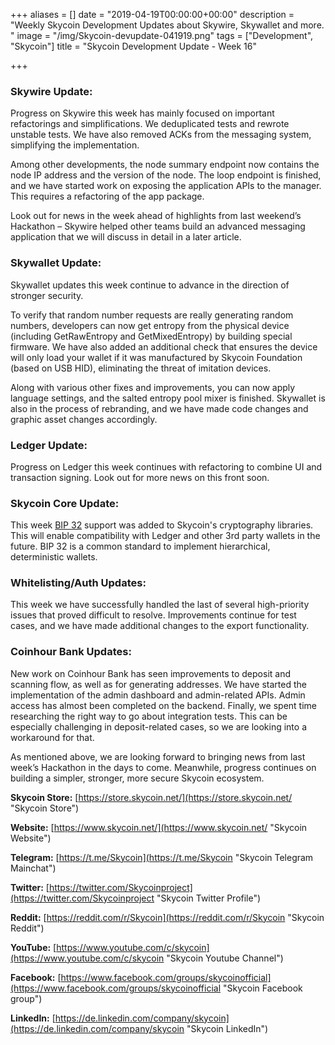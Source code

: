 +++
aliases = []
date = "2019-04-19T00:00:00+00:00"
description = "Weekly Skycoin Development Updates about Skywire, Skywallet and more. "
image = "/img/Skycoin-devupdate-041919.png"
tags = ["Development", "Skycoin"]
title = "Skycoin Development Update - Week 16"

+++
### Skywire Update:

Progress on Skywire this week has mainly focused on important refactorings and simplifications. We deduplicated tests and rewrote unstable tests. We have also removed ACKs from the messaging system, simplifying the implementation.

Among other developments, the node summary endpoint now contains the node IP address and the version of the node. The loop endpoint is finished, and we have started work on exposing the application APIs to the manager. This requires a refactoring of the app package.

Look out for news in the week ahead of highlights from last weekend’s Hackathon – Skywire helped other teams build an advanced messaging application that we will discuss in detail in a later article.

### Skywallet Update:

Skywallet updates this week continue to advance in the direction of stronger security.

To verify that random number requests are really generating random numbers, developers can now get entropy from the physical device (including GetRawEntropy and GetMixedEntropy) by building special firmware. We have also added an additional check that ensures the device will only load your wallet if it was manufactured by Skycoin Foundation (based on USB HID), eliminating the threat of imitation devices.

Along with various other fixes and improvements, you can now apply language settings, and the salted entropy pool mixer is finished. Skywallet is also in the process of rebranding, and we have made code changes and graphic asset changes accordingly.

### Ledger Update:

Progress on Ledger this week continues with refactoring to combine UI and transaction signing. Look out for more news on this front soon.

### Skycoin Core Update:

This week [BIP 32](https://github.com/bitcoin/bips/blob/master/bip-0032.mediawiki "BIP 32 ") support was added to Skycoin's cryptography libraries. This will enable compatibility with Ledger and other 3rd party wallets in the future. BIP 32 is a common standard to implement hierarchical, deterministic wallets.

### Whitelisting/Auth Updates:

This week we have successfully handled the last of several high-priority issues that proved difficult to resolve. Improvements continue for test cases, and we have made additional changes to the export functionality.

### Coinhour Bank Updates:

New work on Coinhour Bank has seen improvements to deposit and scanning flow, as well as for generating addresses. We have started the implementation of the admin dashboard and admin-related APIs. Admin access has almost been completed on the backend. Finally, we spent time researching the right way to go about integration tests. This can be especially challenging in deposit-related cases, so we are looking into a workaround for that.

As mentioned above, we are looking forward to bringing news from last week’s Hackathon in the days to come. Meanwhile, progress continues on building a simpler, stronger, more secure Skycoin ecosystem.

**Skycoin Store:** [https://store.skycoin.net/](https://store.skycoin.net/ "Skycoin Store")

**Website:** [https://www.skycoin.net/](https://www.skycoin.net/ "Skycoin Website")

**Telegram:** [https://t.me/Skycoin](https://t.me/Skycoin "Skycoin Telegram Mainchat")

**Twitter:** [https://twitter.com/Skycoinproject](https://twitter.com/Skycoinproject "Skycoin Twitter Profile")

**Reddit:** [https://reddit.com/r/Skycoin](https://reddit.com/r/Skycoin "Skycoin Reddit")

**YouTube:** [https://www.youtube.com/c/skycoin](https://www.youtube.com/c/skycoin "Skycoin Youtube Channel")

**Facebook:** [https://www.facebook.com/groups/skycoinofficial](https://www.facebook.com/groups/skycoinofficial "Skycoin Facebook group")

**LinkedIn:** [https://de.linkedin.com/company/skycoin](https://de.linkedin.com/company/skycoin "Skycoin LinkedIn")